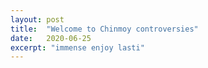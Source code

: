 ```yaml
---
layout: post
title:  "Welcome to Chinmoy controversies"
date:   2020-06-25
excerpt: "immense enjoy lasti"
---
```

